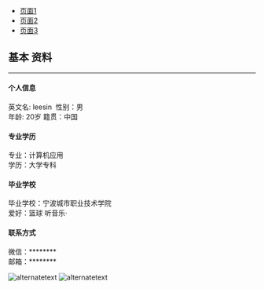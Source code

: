 <!DOCTYPE html>  
<html>  
<head>  
  <title>导航栏</title>  
</head>  
<body>  
  <ul>  
    <li><a href="leesin1.html">页面1</a></li>  
    <li><a href="leesin2.html">页面2</a></li>  
    <li><a href="leesin3.html">页面3</a></li>  
  </ul>  
</body>  
</html>
  <div class="container">
    <div class="section-title center">
      <h2>基本 <strong>资料</strong></h2>
      <hr>
      </div>
    <div class="space"></div>
    <div class="row">
      <div class="col-md-3 col-sm-6 service"> <i class="fa fa-laptop"></i>
        <h4><strong>个人信息</strong></h4>
        <p>
  英文名: leesin &nbsp;性别：男<br />
  年龄: 20岁 籍贯：中国
  </p>
      </div>
      <div class="col-md-3 col-sm-6 service"> <i class="fa fa-code"></i>
        <h4><strong>专业学历</strong></h4>
        <p>
  专业：计算机应用<br />
  学历：大学专科<br />
  
  </p>
      </div>
      <div class="col-md-3 col-sm-6 service"> <i class="fa fa-rocket"></i>
        <h4><strong>毕业学校</strong></h4>
        <p>
    毕业学校：宁波城市职业技术学院<br />
    爱好：篮球 听音乐·
  </p>
      </div>
      <div class="col-md-3 col-sm-6 service"> <i class="fa fa-bullseye"></i>
        <h4><strong>联系方式</strong></h4>
        <p>微信：********<br />
    邮箱：********</p>
      </div>
    </div>
  </div>
 <img src="https://i.postimg.cc/9fF6xG2w/be087c67f0cbc85bca3326c1301f019.jpg" alt="alternatetext">
 <img src="https://i.postimg.cc/yd5C3Wwg/48f0dd228d1f2f56792ec5b0779611b.jpg" alt="alternatetext">
